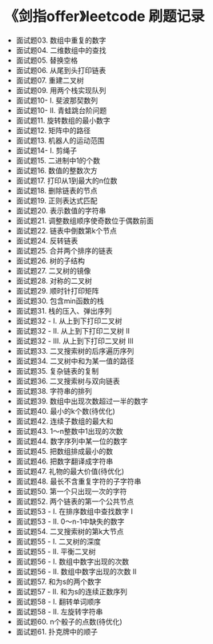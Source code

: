 # 《剑指offer》leetcode 刷题记录

- 面试题03. 数组中重复的数字
- 面试题04. 二维数组中的查找
- 面试题05. 替换空格
- 面试题06. 从尾到头打印链表
- 面试题07. 重建二叉树
- 面试题09. 用两个栈实现队列
- 面试题10- I. 斐波那契数列
- 面试题10- II. 青蛙跳台阶问题
- 面试题11. 旋转数组的最小数字
- 面试题12. 矩阵中的路径
- 面试题13. 机器人的运动范围
- 面试题14- I. 剪绳子
- 面试题15. 二进制中1的个数
- 面试题16. 数值的整数次方
- 面试题17. 打印从1到最大的n位数
- 面试题18. 删除链表的节点
- 面试题19. 正则表达式匹配
- 面试题20. 表示数值的字符串
- 面试题21. 调整数组顺序使奇数位于偶数前面
- 面试题22. 链表中倒数第k个节点
- 面试题24. 反转链表
- 面试题25. 合并两个排序的链表
- 面试题26. 树的子结构
- 面试题27. 二叉树的镜像
- 面试题28. 对称的二叉树
- 面试题29. 顺时针打印矩阵
- 面试题30. 包含min函数的栈
- 面试题31. 栈的压入、弹出序列
- 面试题32 - I. 从上到下打印二叉树
- 面试题32 - II. 从上到下打印二叉树 II
- 面试题32 - III. 从上到下打印二叉树 III
- 面试题33. 二叉搜索树的后序遍历序列
- 面试题34. 二叉树中和为某一值的路径
- 面试题35. 复杂链表的复制
- 面试题36. 二叉搜索树与双向链表
- 面试题38. 字符串的排列
- 面试题39. 数组中出现次数超过一半的数字
- 面试题40. 最小的k个数(待优化)
- 面试题42. 连续子数组的最大和
- 面试题43. 1～n整数中1出现的次数
- 面试题44. 数字序列中某一位的数字
- 面试题45. 把数组排成最小的数
- 面试题46. 把数字翻译成字符串
- 面试题47. 礼物的最大价值(待优化)
- 面试题48. 最长不含重复字符的子字符串
- 面试题50. 第一个只出现一次的字符
- 面试题52. 两个链表的第一个公共节点
- 面试题53 - I. 在排序数组中查找数字 I
- 面试题53 - II. 0～n-1中缺失的数字
- 面试题54. 二叉搜索树的第k大节点
- 面试题55 - I. 二叉树的深度
- 面试题55 - II. 平衡二叉树
- 面试题56 - I. 数组中数字出现的次数
- 面试题56 - II. 数组中数字出现的次数 II
- 面试题57. 和为s的两个数字
- 面试题57 - II. 和为s的连续正数序列
- 面试题58 - I. 翻转单词顺序
- 面试题58 - II. 左旋转字符串
- 面试题60. n个骰子的点数(待优化)
- 面试题61. 扑克牌中的顺子

